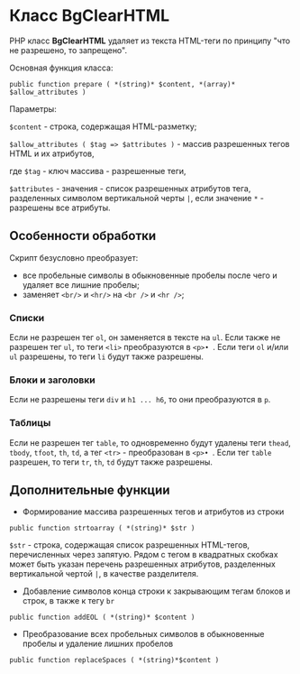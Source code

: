 # Класс BgClearHTML

PHP класс **BgClearHTML** удаляет из текста HTML-теги по принципу "что не разрешено, то запрещено".

Основная функция класса:

`public function prepare ( *(string)* $content, *(array)* $allow_attributes )`
	
Параметры:
	
`$content` - строка, содержащая HTML-разметку;
	
`$allow_attributes ( $tag => $attributes )` - массив разрешенных тегов HTML и их атрибутов,
	
где `$tag` - ключ массива - разрешенные теги, 
	
`$attributes` - значения - список разрешенных атрибутов тега, разделенных символом вертикальной черты `|`,
если значение `*` - разрешены все атрибуты.
	
## Особенности обработки

Скрипт безусловно преобразует:
* все пробельные символы в обыкновенные пробелы после чего и удаляет все лишние пробелы;
* заменяет `<br/>` и `<hr/>` на `<br />` и `<hr />`;

### Списки

Если не разрешен тег `ol`, он заменяется в тексте на `ul`.
Если также не разрешен тег `ul`, то теги `<li>` преобразуются в `<p>• `.
Если теги `ol` и/или `ul` разрешены, то теги `li` будут также разрешены.
	
### Блоки и заголовки

Если не разрешены теги `div` и `h1 ... h6`, то они преобразуются в `p`.

### Таблицы

Если не разрешен тег `table`, то одновременно будут удалены теги `thead`, `tbody`, `tfoot`, `th`, `td`,
а тег `<tr>` - преобразован в `<p>• `. 
Если тег `table` разрешен, то теги `tr`, `th`, `td` будут также разрешены.

## Дополнительные функции

* Формирование массива разрешенных тегов и атрибутов из строки	
	
`public function strtoarray ( *(string)* $str )`
	
`$str` - строка, содержащая список разрешенных HTML-тегов, перечисленных через запятую. 
Рядом с тегом в квадратных скобках может быть указан перечень разрешенных атрибутов, разделенных вертикальной чертой `|`, в качестве разделителя. 

* Добавление символов конца строки к закрывающим тегам блоков и строк, в также к тегу `br`

`public function addEOL ( *(string)* $content )`

* Преобразование всех пробельных символов в обыкновенные пробелы и удаление лишних пробелов

`public function replaceSpaces ( *(string)*$content )`
